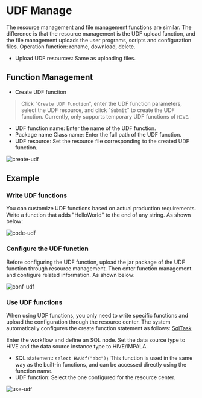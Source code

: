 # UDF Manage

The resource management and file management functions are similar. The difference is that the resource management is the UDF upload function, and the file management uploads the user programs, scripts and configuration files. Operation function: rename, download, delete.

- Upload UDF resources: Same as uploading files.

## Function Management

- Create UDF function

> Click "`Create UDF Function`", enter the UDF function parameters, select the UDF resource, and click "`Submit`" to create the UDF function.
> Currently, only supports temporary UDF functions of `HIVE`.

- UDF function name: Enter the name of the UDF function.
- Package name Class name: Enter the full path of the UDF function.
- UDF resource: Set the resource file corresponding to the created UDF function.

![create-udf](/img/new_ui/dev/resource/create-udf.png)

## Example

### Write UDF functions

You can customize UDF functions based on actual production requirements. Write a function that adds "HelloWorld" to the end of any string. As shown below:

![code-udf](/img/new_ui/dev/resource/demo/udf-demo01.png)

### Configure the UDF function

Before configuring the UDF function, upload the jar package of the UDF function through resource management. Then enter function management and configure related information. As shown below:

![conf-udf](/img/new_ui/dev/resource/demo/udf-demo02.png)

### Use UDF functions

When using UDF functions, you only need to write specific functions and upload the configuration through the resource center. The system automatically configures the create function statement as follows: [SqlTask](https://github.com/apache/dolphinscheduler/blob/923f3f38e3271d7f1d22b3abc3497cecb6957e4a/dolphinscheduler-task-plugin/dolphinscheduler-task-sql/src/main/java/org/apache/dolphinscheduler/plugin/task/sql/SqlTask.java#L507-L531)

Enter the workflow and define an SQL node. Set the data source type to HIVE and the data source instance type to HIVE/IMPALA.

- SQL statement: `select HwUdf("abc");` This function is used in the same way as the built-in functions, and can be accessed directly using the function name.
- UDF function: Select the one configured for the resource center.

![use-udf](/img/new_ui/dev/resource/demo/udf-demo03.png)
